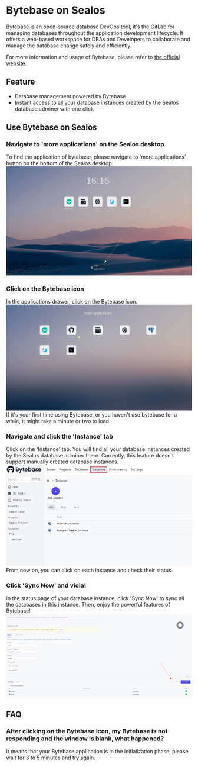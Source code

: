 # Bytebase on Sealos

Bytebase is an open-source database DevOps tool, it's the GitLab for managing databases throughout the application development lifecycle. It offers a web-based workspace for DBAs and Developers to collaborate and manage the database change safely and efficiently.

For more information and usage of Bytebase, please refer to [the official website](https://www.bytebase.com/docs/tutorials/overview/).

## Feature

* Database management powered by Bytebase
* Instant access to all your database instances created by the Sealos database adminer with one click

## Use Bytebase on Sealos
### Navigate to 'more applications' on the Sealos desktop
To find the application of bytebase, please navigate to 'more applications' button on the bottom of the Sealos desktop.
![Navigate to 'more applications' on the Sealos desktop](./images/01_en.png)
### Click on the Bytebase icon
In the applications drawer, click on the Bytebase icon.
![Click on the Bytebase icon](./images/02_en.png)
If it's your first time using Bytebase, or you haven't use bytebase for a while, it might take a minute or two to load.
### Navigate and click the 'Instance' tab
Click on the 'Instance' tab. You will find all your database instances created by the Sealos database adminer there. Currently, this feature doesn't support manually created database instances.
![Navigate and click the 'Instance' tab](./images/03_en.png)
From now on, you can click on each instance and check their status.
### Click 'Sync Now' and viola!
In the status page of your database instance, click 'Sync Now' to sync all the databases in this instance. Then, enjoy the powerful features of Bytebase!
![Click 'Sync Now' and viola!](./images/04_en.png)
## FAQ
### After clicking on the Bytebase icon, my Bytebase is not responding and the window is blank, what happened?
It means that your Bytebase application is in the initialization phase, please
wait for 3 to 5 minutes and try again. 